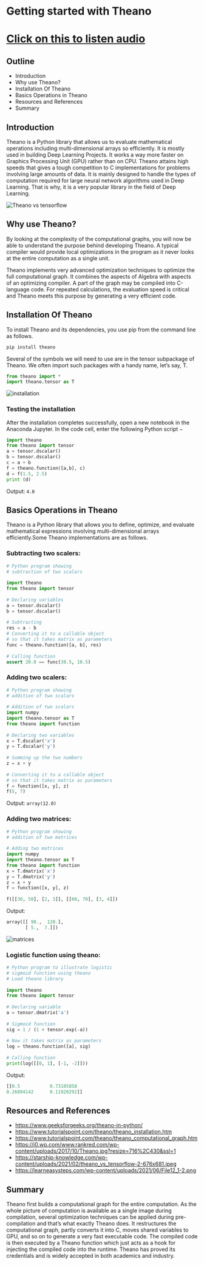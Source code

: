 # **Getting started with Theano**

# [Click on this to listen audio](https://drive.google.com/file/d/1ryzBk9bCJt7o4q1RLoFQuiXhYJtHQ_rD/view?usp=sharing)

## **Outline**
* Introduction
* Why use Theano?
* Installation Of Theano
* Basics Operations in Theano
* Resources and References
* Summary

## **Introduction**
Theano is a Python library that allows us to evaluate mathematical operations including multi-dimensional arrays so efficiently. It is mostly used in building Deep Learning Projects. It works a way more faster on Graphics Processing Unit (GPU) rather than on CPU. Theano attains high speeds that gives a tough competition to C implementations for problems involving large amounts of data. It is mainly designed to handle the types of computation required for large neural network algorithms used in Deep Learning. That is why, it is a very popular library in the field of Deep Learning.

![Theano vs tensorflow](https://starship-knowledge.com/wp-content/uploads/2021/02/theano_vs_tensorflow-2-676x681.jpeg)

## **Why use Theano?**
By looking at the complexity of the computational graphs, you will now be able to understand the purpose behind developing Theano. A typical compiler would provide local optimizations in the program as it never looks at the entire computation as a single unit.

Theano implements very advanced optimization techniques to optimize the full computational graph. It combines the aspects of Algebra with aspects of an optimizing compiler. A part of the graph may be compiled into C-language code. For repeated calculations, the evaluation speed is critical and Theano meets this purpose by generating a very efficient code.

## **Installation Of Theano**

To install Theano and its dependencies, you use pip from the command line as follows.

```python
pip install theano
```
Several of the symbols we will need to use are in the tensor subpackage of Theano. We often import such packages with a handy name, let’s say, T.  

```python
from theano import *
import theano.tensor as T
```
![installation](https://learneasysteps.com/wp-content/uploads/2021/06/File12_1-2.png)

### Testing the installation
After the installation completes successfully, open a new notebook in the Anaconda Jupyter. In the code cell, enter the following Python script −
```python
import theano
from theano import tensor
a = tensor.dscalar()
b = tensor.dscalar()
c = a + b
f = theano.function([a,b], c)
d = f(1.5, 2.5)
print (d)
```
Output:
`4.0`

## **Basics Operations in Theano**

Theano is a Python library that allows you to define, optimize, and evaluate mathematical expressions involving multi-dimensional arrays efficiently.Some Theano implementations are as follows.

### Subtracting two scalers:
```python
# Python program showing
# subtraction of two scalars
 
import theano
from theano import tensor
 
# Declaring variables
a = tensor.dscalar()
b = tensor.dscalar()
 
# Subtracting
res = a - b
# Converting it to a callable object
# so that it takes matrix as parameters
func = theano.function([a, b], res)
 
# Calling function
assert 20.0 == func(30.5, 10.5)
```
### Adding two scalers:

```python
# Python program showing
# addition of two scalars
 
# Addition of two scalars
import numpy
import theano.tensor as T
from theano import function
 
# Declaring two variables
x = T.dscalar('x')
y = T.dscalar('y')
 
# Summing up the two numbers
z = x + y
 
# Converting it to a callable object
# so that it takes matrix as parameters
f = function([x, y], z)
f(5, 7)
```
Output:
`array(12.0)`

### Adding two matrices:

```python
# Python program showing
# addition of two matrices
 
# Adding two matrices
import numpy
import theano.tensor as T
from theano import function
x = T.dmatrix('x')
y = T.dmatrix('y')
z = x + y
f = function([x, y], z)
 
f([[30, 50], [2, 3]], [[60, 70], [3, 4]])
```
Output:
```python
array([[ 90.,  120.],
       [ 5.,  7.]])
```
![matrices](https://i0.wp.com/www.rankred.com/wp-content/uploads/2017/10/Theano.jpg?resize=716%2C430&ssl=1)

### Logistic function using theano:

```python
# Python program to illustrate logistic
# sigmoid function using theano
# Load theano library
 
import theano
from theano import tensor
 
# Declaring variable
a = tensor.dmatrix('a')
 
# Sigmoid function
sig = 1 / (1 + tensor.exp(-a))
 
# Now it takes matrix as parameters
log = theano.function([a], sig)
 
# Calling function
print(log([[0, 1], [-1, -2]]))
```
Output:
```python
[[0.5           0.73105858
0.26894142      0.11920292]]
```

## **Resources and References**
* https://www.geeksforgeeks.org/theano-in-python/
* https://www.tutorialspoint.com/theano/theano_installation.htm
* https://www.tutorialspoint.com/theano/theano_computational_graph.htm
* https://i0.wp.com/www.rankred.com/wp-content/uploads/2017/10/Theano.jpg?resize=716%2C430&ssl=1
* https://starship-knowledge.com/wp-content/uploads/2021/02/theano_vs_tensorflow-2-676x681.jpeg
* https://learneasysteps.com/wp-content/uploads/2021/06/File12_1-2.png

## **Summary**
Theano first builds a computational graph for the entire computation. As the whole picture of computation is available as a single image during compilation, several optimization techniques can be applied during pre-compilation and that’s what exactly Theano does. It restructures the computational graph, partly converts it into C, moves shared variables to GPU, and so on to generate a very fast executable code. The compiled code is then executed by a Theano function which just acts as a hook for injecting the compiled code into the runtime. Theano has proved its credentials and is widely accepted in both academics and industry.
